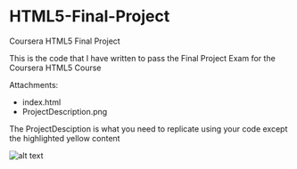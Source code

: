 # HTML5-Final-Project
Coursera HTML5 Final Project

This is the code that I have written to pass the Final Project Exam for the Coursera HTML5 Course

Attachments:
* index.html
* ProjectDescription.png

The ProjectDesciption is what you need to replicate using your code except the highlighted yellow content

![alt text](https://raw.githubusercontent.com/GuidoFavara/Coursera-HTML5-Final-Projec/master/ProjectDescription.png)

